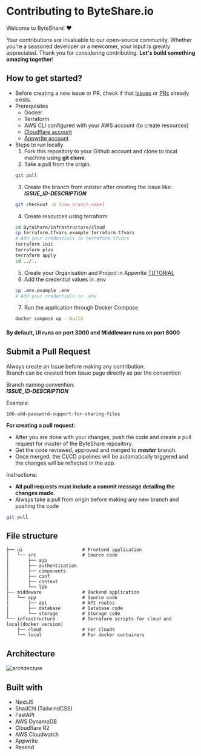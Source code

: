 <!--  _   _                                                    -->
<!-- | | | | __ _ _ __  _ __  _   _                            -->
<!-- | |_| |/ _` | '_ \| '_ \| | | |                           -->
<!-- |  _  | (_| | |_) | |_) | |_| |                           -->
<!-- |_| |_|\__,_| .__/| .__/ \__, |                           -->
<!--   ____      |_|   |_|    |___/         _   _              -->
<!--  / ___|___  _ __ | |_ _ __| |__  _   _| |_(_)_ __   __ _  -->
<!-- | |   / _ \| '_ \| __| '__| '_ \| | | | __| | '_ \ / _` | -->
<!-- | |__| (_) | | | | |_| |  | |_) | |_| | |_| | | | | (_| | -->
<!--  \____\___/|_| |_|\__|_|  |_.__/ \__,_|\__|_|_| |_|\__, | -->
<!--                                                    |___/  -->


# Contributing to ByteShare.io
Welcome to ByteShare! ❤️

Your contributions are invaluable to our open-source community. Whether you're a seasoned developer or a newcomer, your input is greatly appreciated. Thank you for considering contributing. **Let's build something amazing together**!

## How to get started?
- Before creating a new issue or PR, check if that [Issues](https://github.com/innovencelabs/byteshare/issues) or [PRs](https://github.com/innovencelabs/byteshare/pulls) already exists.
- Prerequisites
  - Docker
  - Terraform
  - AWS CLI configured with your AWS account (to create resources)
  - [Cloudflare account](https://www.cloudflare.com/)
  - [Appwrite account](https://appwrite.io/)
- Steps to run locally
  1. Fork this repository to your Github account and clone to local machine using **git clone**.
  2. Take a pull from the origin
  ```bash
  git pull
  ```
  3. Create the branch from *master* after creating the Issue like: ***ISSUE_ID-DESCRIPTION***
  ```bash
  git checkout -b [new_branch_name]
  ```
  4. Create resources using terraform
  ```bash
  cd ByteShare/infrastructure/cloud
  cp terraform.tfvars.example terraform.tfvars
  # Add your credentials in terraform.tfvars
  terraform init
  terraform plan
  terraform apply
  cd ../..
  ```
  5. Create your Organisation and Project in Appwrite [TUTORIAL](https://youtu.be/pk92hS_d_ns?t=11&si=emSqp8Mdra_iF-dc)
  6. Add the credential values in .env
  ```bash
  cp .env.example .env
  # Add your credentials in .env
  ```
  7. Run the application through Docker Compose
  ```bash
  docker compose up --build
  ```

#### By default, UI runs on port **3000** and Middleware runs on port **8000**

## Submit a Pull Request
Always create an Issue before making any contribution.<br>
Branch can be created from Issue page directly as per the convention

Branch naming convention:<br>
***ISSUE_ID-DESCRIPTION***

Example:
```
106-add-password-support-for-sharing-files
```

**For creating a pull request**:
- After you are done with your changes, push the code and create a pull request for master of the ByteShare repository.
- Get the code reviewed, approved and merged to ***master*** branch.
- Once merged, the CI/CD pipelines will be automatically triggered and the changes will be reflected in the app.

Instructions:<br>
- **All pull requests must include a commit message detailing the changes made.**
- Always take a pull from origin before making any new branch and pushing the code
```bash
git pull
```

## File structure
```
├── ui                      # Frontend application
│   └── src                 # Source code
|       ├── app
│       ├── authentication
│       ├── components
│       ├── conf
|       ├── context
│       └── lib
├── middeware               # Backend application
│   └── app                 # Source code
|       ├── api             # API routes
|       ├── database        # Database code
│       └── storage         # Storage code
└── infrastructure          # Terraform scripts for cloud and local(docker version)
    ├── cloud               # For clouds
    └── local               # For docker containers

```

## Architecture
![architecture](https://github.com/ambujraj/ByteShare/assets/29935993/ced9c2cd-51ec-4285-a365-22cfde1c3826)

## Built with
- NextJS
- ShadCN (TailwindCSS)
- FastAPI
- AWS DynamoDB
- Cloudflare R2
- AWS Cloudwatch
- Appwrite
- Resend

